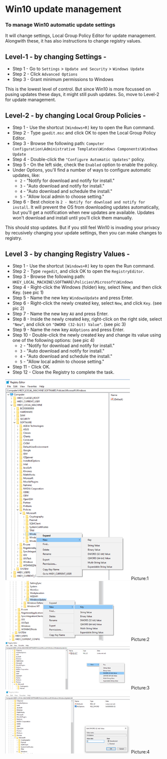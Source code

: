 # Win10 update management

### To manage Win10 automatic update settings

It will change settings, Local Group Policy Editor for update management. Alongwith these, it has also instructions to change registry values.

## Level-1 - by changing Settings -
- Step 1 - Go to `Settings` > `Update and Security` > `Windows Update`
-	Step 2 - Click `Advanced Options`
-	Step 3 - Grant minimum permissions to Windows

This is the lowest level of control. But since Win10 is more focussed on pusing updates these days, it might still push updates. So, move to Level-2 for update management.

## Level-2 - by changing Local Group Policies -
* Step 1 - Use the shortcut `[Windows+R]` key to open the Run command.
*	Step 2 - Type `gpedit.msc` and click OK to open the Local Group Policy Editor.
*	Step 3 - Browse the following path: `Computer Configuration\Administrative Templates\Windows Components\Windows Update`
*	Step 4 - Double-click the `"Configure Automatic Updates"` policy.
*	Step 5 - On the left side, check the `Enabled` option to enable the policy. 
*	Under Options, you'll find a number of ways to configure automatic updates, like:
    * `2` - "Notify for download and notify for install."
    * `3` - "Auto download and notify for install."
    * `4` - "Auto download and schedule the install."
    * `5` - "Allow local admin to choose setting."
* Step 6 - Best choice is `2 - Notify for download and notify for install`. It will prevent the OS from downloading updates automatically, but you'll get a notification when new updates are available. Updates won't download and install until you'll click them manually.

This should stop updates. But if you still feel Win10 is invading your privacy by recusively changing your update settings, then you can make changes to registry.

## Level 3 - by changing Registry Values -
* Step 1 - Use the shortcut `[Windows+R]` key to open the Run command.
*	Step 2 - Type `regedit`, and click OK to open the `RegistryEditor`.
*	Step 3 - Browse the following path: `HKEY_LOCAL_MACHINE\SOFTWARE\Policies\Microsoft\Windows`
*	Step 4 - Right-click the Windows (folder) key, select New, and then click Key. (see pic 1)
*	Step 5 - Name the new key `WindowsUpdate` and press Enter.
*	Step 6 - Right-click the newly created key, select `New`, and click `Key`. (see pic 2)
*	Step 7 - Name the new key `AU` and press Enter.
*	Step 8 - Inside the newly created key, right-click on the right side, select `"New"`, and click on `"DWORD (32-bit) Value"`. (see pic 3)
*	Step 9 - Name the new key `AUOptions` and press Enter.
*	Step 10 - Double-click the newly created key and change its value using one of the following options: (see pic 4)
    * `2` - "Notify for download and notify for install."
    * `3` - "Auto download and notify for install."
    * `4` - "Auto download and schedule the install."
    * `5` - "Allow local admin to choose setting."
*	Step 11 - Click OK.
*	Step 12 - Close the Registry to complete the task.

<img src="3_01.png" data-canonical-src="3_01.png" width="400"/>
Picture:1
<img src="3_02.png" data-canonical-src="3_01.png" width="400"/>
Picture:2
<img src="3_03.png" data-canonical-src="3_01.png" width="400"/>
Picture:3
<img src="3_04.png" data-canonical-src="3_01.png" width="400"/>
Picture:4
<!-- ![alt text](3_01.png) -->

